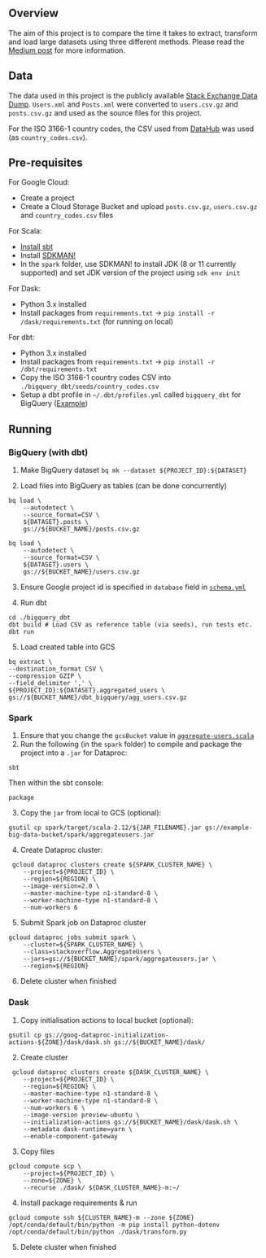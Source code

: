 
## Overview
The aim of this project is to compare the time it takes to extract, transform and load large datasets using three different methods.
Please read the [Medium post](https://medium.com/@cjmcguicken/working-with-large-datasets-bigquery-with-dbt-vs-spark-vs-dask-92e596ce8e06) for more information.

## Data
The data used in this project is the publicly available [Stack Exchange Data Dump](https://archive.org/details/stackexchange). `Users.xml` and `Posts.xml` were converted to `users.csv.gz` and `posts.csv.gz` and used as the source files for this project.

For the ISO 3166-1 country codes, the CSV used from [DataHub](https://datahub.io/core/country-list) was used (as `country_codes.csv`).

## Pre-requisites
For Google Cloud:
- Create a project
- Create a Cloud Storage Bucket and upload `posts.csv.gz`, `users.csv.gz` and `country_codes.csv` files 

For Scala:
- [Install sbt](https://www.scala-sbt.org/1.x/docs/Setup.html)
- Install [SDKMAN!](https://sdkman.io/)
- In the `spark` folder, use SDKMAN! to install JDK (8 or 11 currently supported) and set JDK version of the project using `sdk env init`

For Dask:
- Python 3.x installed
- Install packages from `requirements.txt` -> `pip install -r /dask/requirements.txt` (for running on local)

For dbt:
- Python 3.x installed
- Install packages from `requirements.txt` -> `pip install -r /dbt/requirements.txt`
- Copy the ISO 3166-1 country codes CSV into `./bigquery_dbt/seeds/country_codes.csv`
- Setup a dbt profile in `~/.dbt/profiles.yml` called `bigquery_dbt` for BigQuery ([Example](https://docs.getdbt.com/reference/warehouse-profiles/bigquery-profile))
## Running
### BigQuery (with dbt)
1. Make BigQuery dataset
`bq mk --dataset ${PROJECT_ID}:${DATASET}`

2. Load files into BigQuery as tables (can be done concurrently)
```
bq load \
    --autodetect \
    --source_format=CSV \
    ${DATASET}.posts \
    gs://${BUCKET_NAME}/posts.csv.gz

bq load \
    --autodetect \
    --source_format=CSV \
    ${DATASET}.users \
    gs://${BUCKET_NAME}/users.csv.gz
```

3. Ensure Google project id is specified in `database` field in [`schema.yml`](bigquery_dbt/models/schema.yml)

4. Run dbt
```
cd ./bigquery_dbt
dbt build # Load CSV as reference table (via seeds), run tests etc.
dbt run
```

5. Load created table into GCS
```
bq extract \
--destination_format CSV \
--compression GZIP \
--field_delimiter ',' \
${PROJECT_ID}:${DATASET}.aggregated_users \
gs://${BUCKET_NAME}/dbt_bigquery/agg_users.csv.gz
```

### Spark
1. Ensure that you change the `gcsBucket` value in [`aggregate-users.scala`](spark/aggregate-users.scala)
2. Run the following (in the `spark` folder) to compile and package the project into a `.jar` for Dataproc:
```
sbt
```
Then within the sbt console:
```
package
```

3. Copy the `jar` from local to GCS (optional):
```
gsutil cp spark/target/scala-2.12/${JAR_FILENAME}.jar gs://example-big-data-bucket/spark/aggregateusers.jar
```

4. Create Dataproc cluster:
```
 gcloud dataproc clusters create ${SPARK_CLUSTER_NAME} \
    --project=${PROJECT_ID} \
    --region=${REGION} \
    --image-version=2.0 \
    --master-machine-type n1-standard-8 \
    --worker-machine-type n1-standard-8 \
    --num-workers 6
```

5. Submit Spark job on Dataproc cluster
```
gcloud dataproc jobs submit spark \
    --cluster=${SPARK_CLUSTER_NAME} \
    --class=stackoverflow.AggregateUsers \
    --jars=gs://${BUCKET_NAME}/spark/aggregateusers.jar \
    --region=${REGION}
```

6. Delete cluster when finished

### Dask
1. Copy initialisation actions to local bucket (optional):
```
gsutil cp gs://goog-dataproc-initialization-actions-${ZONE}/dask/dask.sh gs://${BUCKET_NAME}/dask/
```

2. Create cluster
```
 gcloud dataproc clusters create ${DASK_CLUSTER_NAME} \
    --project=${PROJECT_ID} \
    --region=${REGION} \
    --master-machine-type n1-standard-8 \
    --worker-machine-type n1-standard-8 \
    --num-workers 6 \
    --image-version preview-ubuntu \
    --initialization-actions gs://${BUCKET_NAME}/dask/dask.sh \
    --metadata dask-runtime=yarn \
    --enable-component-gateway
```

3. Copy files
```
gcloud compute scp \
    --project=${PROJECT_ID} \
    --zone=${ZONE} \
    --recurse ./dask/ ${DASK_CLUSTER_NAME}-m:~/
```

4. Install package requirements & run
```
gcloud compute ssh ${CLUSTER_NAME}-m --zone ${ZONE}
/opt/conda/default/bin/python -m pip install python-dotenv
/opt/conda/default/bin/python ./dask/transform.py
```

5. Delete cluster when finished

